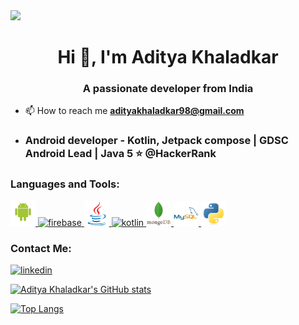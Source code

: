 <img src = "https://user-images.githubusercontent.com/83545513/193085428-3f82bb83-9c41-4582-9a98-0ed3fec17389.png"/>


<h1 align="center">Hi 👋, I'm Aditya Khaladkar</h1>
<h3 align="center">A passionate developer from India</h3>

- 📫 How to reach me **adityakhaladkar98@gmail.com**

- <h3> Android developer - Kotlin, Jetpack compose | GDSC Android Lead | Java 5 ⭐ @HackerRank </h3>

<h3 align="left">Languages and Tools:</h3>
<p align="left"> <a href="https://developer.android.com" target="_blank"> <img src="https://raw.githubusercontent.com/devicons/devicon/master/icons/android/android-original-wordmark.svg" alt="android" width="40" height="40"/> </a> <a href="https://firebase.google.com/" target="_blank"> <img src="https://www.vectorlogo.zone/logos/firebase/firebase-icon.svg" alt="firebase" width="40" height="40"/> </a> <a href="https://www.java.com" target="_blank"> <img src="https://raw.githubusercontent.com/devicons/devicon/master/icons/java/java-original.svg" alt="java" width="40" height="40"/> </a> <a href="https://kotlinlang.org" target="_blank"> <img src="https://www.vectorlogo.zone/logos/kotlinlang/kotlinlang-icon.svg" alt="kotlin" width="40" height="40"/> </a> <a href="https://www.mongodb.com/" target="_blank"> <img src="https://raw.githubusercontent.com/devicons/devicon/master/icons/mongodb/mongodb-original-wordmark.svg" alt="mongodb" width="40" height="40"/> </a> <a href="https://www.mysql.com/" target="_blank"> <img src="https://raw.githubusercontent.com/devicons/devicon/master/icons/mysql/mysql-original-wordmark.svg" alt="mysql" width="40" height="40"/> </a> <a href="https://www.python.org" target="_blank"> <img src="https://raw.githubusercontent.com/devicons/devicon/master/icons/python/python-original.svg" alt="python" width="40" height="40"/> </a> </p>
<h3 align="left">Contact Me: </h3>
<p align="left"> <a href="https://in.linkedin.com/in/aditya-khaladkar-bb454b204" target="_blank"> <img src="https://img.shields.io/badge/LinkedIn-0077B5?style=for-the-badge&logo=linkedin&logoColor=white" alt="linkedin" width="120" height="40"/>
  
[![Aditya Khaladkar's GitHub stats](https://github-readme-stats.vercel.app/api?username=Aditya-Khaladkar)](https://github.com/Aditya-Khaladkar/github-readme-stats)
  
[![Top Langs](https://github-readme-stats.vercel.app/api/top-langs/?username=Aditya-Khaladkar&layout=compact)](https://github.com/Aditya-Khaladkar/github-readme-stats)
